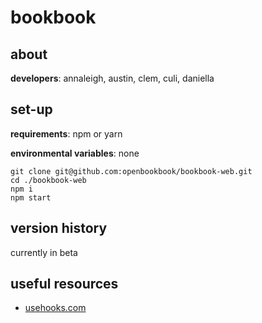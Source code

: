 # bookbook
## about
**developers**: annaleigh, austin, clem, culi, daniella

## set-up
**requirements**: npm or yarn

**environmental variables**: none

```
git clone git@github.com:openbookbook/bookbook-web.git
cd ./bookbook-web
npm i
npm start
```

## version history
currently in beta

## useful resources
 - [usehooks.com](https://usehooks.com/)
